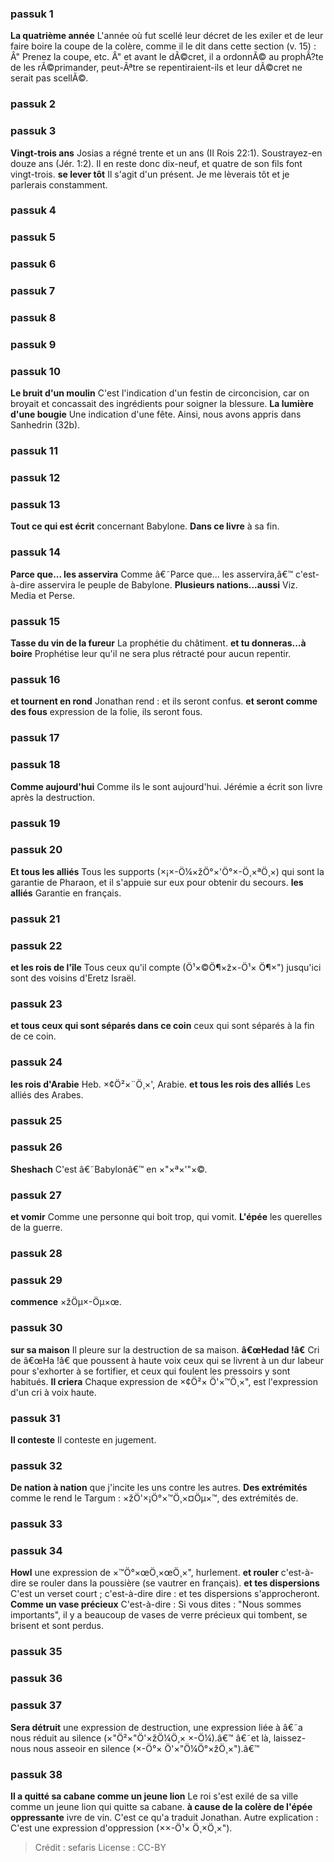 
### passuk 1
<b>La quatrième année</b> L'année où fut scellé leur décret de les exiler et de leur faire boire la coupe de la colère, comme il le dit dans cette section (v. 15) : Â" Prenez la coupe, etc. Â" et avant le dÃ©cret, il a ordonnÃ© au prophÃ?te de les rÃ©primander, peut-Ãªtre se repentiraient-ils et leur dÃ©cret ne serait pas scellÃ©.

### passuk 2

### passuk 3
<b>Vingt-trois ans</b> Josias a régné trente et un ans (II Rois 22:1). Soustrayez-en douze ans (Jér. 1:2). Il en reste donc dix-neuf, et quatre de son fils font vingt-trois.
<b>se lever tôt</b> Il s'agit d'un présent. Je me lèverais tôt et je parlerais constamment.

### passuk 4

### passuk 5

### passuk 6

### passuk 7

### passuk 8

### passuk 9

### passuk 10
<b>Le bruit d'un moulin</b> C'est l'indication d'un festin de circoncision, car on broyait et concassait des ingrédients pour soigner la blessure.
<b>La lumière d'une bougie</b> Une indication d'une fête. Ainsi, nous avons appris dans Sanhedrin (32b).

### passuk 11

### passuk 12

### passuk 13
<b>Tout ce qui est écrit</b> concernant Babylone.
<b>Dans ce livre</b> à sa fin.

### passuk 14
<b>Parce que... les asservira</b> Comme â€˜Parce que... les asservira,â€™ c'est-à-dire asservira le peuple de Babylone.
<b>Plusieurs nations...aussi</b> Viz. Media et Perse.

### passuk 15
<b>Tasse du vin de la fureur</b> La prophétie du châtiment.
<b>et tu donneras...à boire</b> Prophétise leur qu'il ne sera plus rétracté pour aucun repentir.

### passuk 16
<b>et tournent en rond</b> Jonathan rend : et ils seront confus.
<b>et seront comme des fous</b> expression de la folie, ils seront fous.

### passuk 17

### passuk 18
<b>Comme aujourd'hui</b> Comme ils le sont aujourd'hui. Jérémie a écrit son livre après la destruction.

### passuk 19

### passuk 20
<b>Et tous les alliés</b> Tous les supports (×¡×-Ö¼×žÖ°×'Ö°×-Ö¸×ªÖ¸×) qui sont la garantie de Pharaon, et il s'appuie sur eux pour obtenir du secours. <b>les alliés</b> Garantie en français.

### passuk 21

### passuk 22
<b>et les rois de l'île</b> Tous ceux qu'il compte (Ö¹×©Ö¶×ž×-Ö¹× Ö¶×") jusqu'ici sont des voisins d'Eretz Israël.

### passuk 23
<b>et tous ceux qui sont séparés dans ce coin</b> ceux qui sont séparés à la fin de ce coin.

### passuk 24
<b>les rois d'Arabie</b> Heb. ×¢Ö²×¨Ö¸×', Arabie.
<b>et tous les rois des alliés</b> Les alliés des Arabes.

### passuk 25

### passuk 26
<b>Sheshach</b> C'est â€˜Babylonâ€™ en ×"×ª×'"×©.

### passuk 27
<b>et vomir</b> Comme une personne qui boit trop, qui vomit.
<b>L'épée</b> les querelles de la guerre.

### passuk 28

### passuk 29
<b>commence</b> ×žÖµ×-Öµ×œ.

### passuk 30
<b>sur sa maison</b> Il pleure sur la destruction de sa maison.
<b>â€œHedad !â€</b> Cri de â€œHa !â€ que poussent à haute voix ceux qui se livrent à un dur labeur pour s'exhorter à se fortifier, et ceux qui foulent les pressoirs y sont habitués.
<b>Il criera</b> Chaque expression de ×¢Ö²× Ö'×™Ö¸×", est l'expression d'un cri à voix haute.

### passuk 31
<b>Il conteste</b> Il conteste en jugement.

### passuk 32
<b>De nation à nation</b> que j'incite les uns contre les autres.
<b>Des extrémités</b> comme le rend le Targum : ×žÖ'×¡Ö°×™Ö¸×¤Öµ×™, des extrémités de.

### passuk 33

### passuk 34
<b>Howl</b> une expression de ×™Ö°×œÖ¸×œÖ¸×", hurlement.
<b>et rouler</b> c'est-à-dire se rouler dans la poussière (se vautrer en français).
<b>et tes dispersions</b> C'est un verset court ; c'est-à-dire dire : et tes dispersions s'approcheront.
<b>Comme un vase précieux</b> C'est-à-dire : Si vous dites : "Nous sommes importants", il y a beaucoup de vases de verre précieux qui tombent, se brisent et sont perdus.

### passuk 35

### passuk 36

### passuk 37
<b>Sera détruit</b> une expression de destruction, une expression liée à â€˜a nous réduit au silence (×"Ö²×"Ö'×žÖ¼Ö¸× ×-Ö¼).â€™ â€˜et là, laissez-nous nous asseoir en silence (×-Ö°× Ö'×"Ö¼Ö°×žÖ¸×").â€™

### passuk 38
<b>Il a quitté sa cabane comme un jeune lion</b> Le roi s'est exilé de sa ville comme un jeune lion qui quitte sa cabane.
<b>à cause de la colère de l'épée oppressante</b> ivre de vin. C'est ce qu'a traduit Jonathan. Autre explication : C'est une expression d'oppression (××-Ö¹× Ö¸×Ö¸×").

>Crédit : sefaris
>License : CC-BY